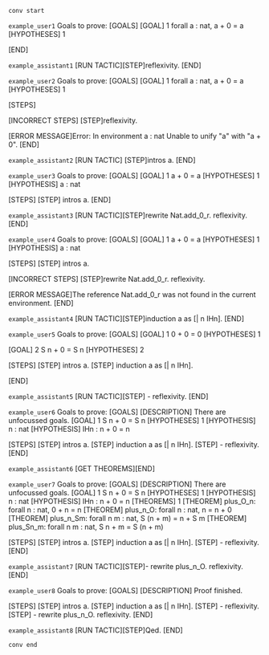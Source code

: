 `conv start`

`example_user1`
Goals to prove:
[GOALS]
[GOAL] 1
forall a : nat, a + 0 = a
[HYPOTHESES] 1

[END]


`example_assistant1`
[RUN TACTIC][STEP]reflexivity.
[END]


`example_user2`
Goals to prove:
[GOALS]
[GOAL] 1
forall a : nat, a + 0 = a
[HYPOTHESES] 1

[STEPS]

[INCORRECT STEPS]
[STEP]reflexivity.

[ERROR MESSAGE]Error: In environment
a : nat
Unable to unify "a" with "a + 0".
[END]



`example_assistant2`
[RUN TACTIC]
[STEP]intros a.
[END]


`example_user3`
Goals to prove:
[GOALS]
[GOAL] 1
a + 0 = a
[HYPOTHESES] 1
[HYPOTHESIS] a : nat

[STEPS]
[STEP] intros a.
[END]


`example_assistant3`
[RUN TACTIC][STEP]rewrite Nat.add_0_r. reflexivity.
[END]


`example_user4`
Goals to prove:
[GOALS]
[GOAL] 1
a + 0 = a
[HYPOTHESES] 1
[HYPOTHESIS] a : nat

[STEPS]
[STEP] intros a.

[INCORRECT STEPS]
[STEP]rewrite Nat.add_0_r. reflexivity.

[ERROR MESSAGE]The reference Nat.add_0_r was not found in the current environment.
[END]


`example_assistant4`
[RUN TACTIC][STEP]induction a as [| n IHn].
[END]

`example_user5`
Goals to prove:
[GOALS]
[GOAL] 1
0 + 0 = 0
[HYPOTHESES] 1

[GOAL] 2
S n + 0 = S n
[HYPOTHESES] 2

[STEPS]
[STEP] intros a.
[STEP] induction a as [| n IHn].

[END]

`example_assistant5`
[RUN TACTIC][STEP] - reflexivity.
[END]

`example_user6`
Goals to prove:
[GOALS]
[DESCRIPTION] There are unfocussed goals.
[GOAL] 1
S n + 0 = S n
[HYPOTHESES] 1
[HYPOTHESIS] n : nat
[HYPOTHESIS] IHn : n + 0 = n

[STEPS]
[STEP] intros a.
[STEP] induction a as [| n IHn].
[STEP] - reflexivity.
[END]


`example_assistant6`
[GET THEOREMS][END]

`example_user7`
Goals to prove:
[GOALS]
[DESCRIPTION] There are unfocussed goals.
[GOAL] 1
S n + 0 = S n
[HYPOTHESES] 1
[HYPOTHESIS] n : nat
[HYPOTHESIS] IHn : n + 0 = n
[THEOREMS] 1
[THEOREM] plus_O_n: forall n : nat, 0 + n = n
[THEOREM] plus_n_O: forall n : nat, n = n + 0
[THEOREM] plus_n_Sm: forall n m : nat, S (n + m) = n + S m
[THEOREM] plus_Sn_m: forall n m : nat, S n + m = S (n + m)

[STEPS]
[STEP] intros a.
[STEP] induction a as [| n IHn].
[STEP] - reflexivity.
[END]

`example_assistant7`
[RUN TACTIC][STEP]- rewrite plus_n_O. reflexivity.
[END]

`example_user8`
Goals to prove:
[GOALS]
[DESCRIPTION] Proof finished.

[STEPS]
[STEP] intros a.
[STEP] induction a as [| n IHn].
[STEP] - reflexivity.
[STEP] - rewrite plus_n_O. reflexivity.
[END]

`example_assistant8`
[RUN TACTIC][STEP]Qed.
[END]

`conv end`